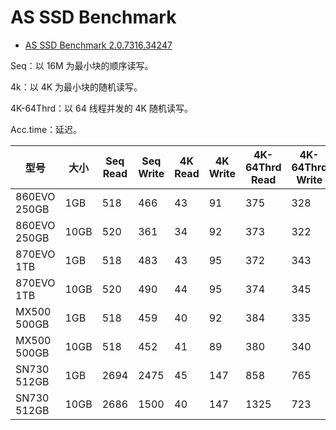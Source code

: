 # AS SSD Benchmark

- [AS SSD Benchmark 2.0.7316.34247](https://www.alex-is.de/PHP/fusion/downloads.php?download_id=9)

Seq：以 16M 为最小块的顺序读写。

4k：以 4K 为最小块的随机读写。

4K-64Thrd：以 64 线程并发的 4K 随机读写。

Acc.time：延迟。

| 型号         | 大小 | Seq Read | Seq Write | 4K Read | 4K Write | 4K-64Thrd Read | 4K-64Thrd Write | Acc.time Read | Acc.time Write                       | Score Read | Score Write | Score |
| ------------ | ---- | -------- | --------- | ------- | -------- | -------------- | --------------- | ------------- | ------------------------------------ | ---------- | ----------- | ----- |
| 860EVO 250GB | 1GB  | 518      | 466       | 43      | 91       | 375            | 328             | 0.047         | 0.036                                | 469        | 468         | 1192  |
| 860EVO 250GB | 10GB | 520      | 361       | 34      | 92       | 373            | 322             | 0.052         | <span style="color:red">0.373</span> | 458        | 458         | 1156  |
| 870EVO 1TB   | 1GB  | 518      | 483       | 43      | 95       | 372            | 343             | 0.040         | 0.036                                | 469        | 485         | 1209  |
| 870EVO 1TB   | 10GB | 520      | 490       | 44      | 95       | 374            | 345             | 0.041         | <span style="color:red">0.355</span> | 470        | 488         | 1213  |
| MX500 500GB  | 1GB  | 518      | 459       | 40      | 92       | 384            | 335             | 0.038         | 0.037                                | 477        | 474         | 1206  |
| MX500 500GB  | 10GB | 518      | 452       | 41      | 89       | 380            | 340             | 0.040         | <span style="color:red">0.368</span> | 474        | 476         | 1204  |
| SN730 512GB  | 1GB  | 2694     | 2475      | 45      | 147      | 858            | 765             | 0.059         | 0.024                                | 1174       | 1160        | 2933  |
| SN730 512GB  | 10GB | 2686     | 1500      | 40      | 147      | 1325           | 723             | 0.058         | 0.248                                | 1635       | 1021        | 3434  |

